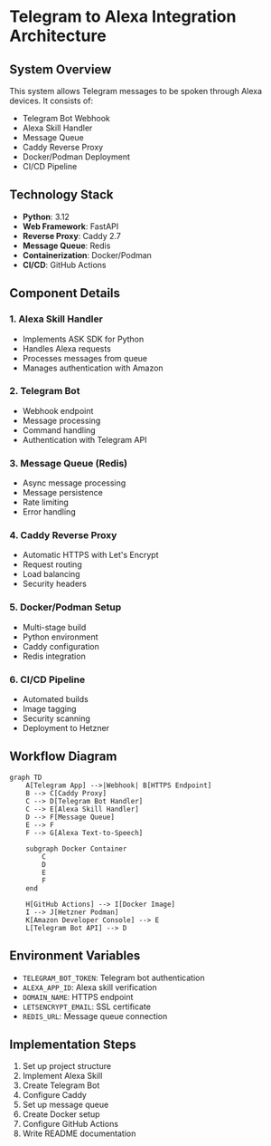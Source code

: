 # Telegram to Alexa Integration Architecture

## System Overview
This system allows Telegram messages to be spoken through Alexa devices. It consists of:
- Telegram Bot Webhook
- Alexa Skill Handler
- Message Queue
- Caddy Reverse Proxy
- Docker/Podman Deployment
- CI/CD Pipeline

## Technology Stack
- **Python**: 3.12
- **Web Framework**: FastAPI
- **Reverse Proxy**: Caddy 2.7
- **Message Queue**: Redis
- **Containerization**: Docker/Podman
- **CI/CD**: GitHub Actions

## Component Details

### 1. Alexa Skill Handler
- Implements ASK SDK for Python
- Handles Alexa requests
- Processes messages from queue
- Manages authentication with Amazon

### 2. Telegram Bot
- Webhook endpoint
- Message processing
- Command handling
- Authentication with Telegram API

### 3. Message Queue (Redis)
- Async message processing
- Message persistence
- Rate limiting
- Error handling

### 4. Caddy Reverse Proxy
- Automatic HTTPS with Let's Encrypt
- Request routing
- Load balancing
- Security headers

### 5. Docker/Podman Setup
- Multi-stage build
- Python environment
- Caddy configuration
- Redis integration

### 6. CI/CD Pipeline
- Automated builds
- Image tagging
- Security scanning
- Deployment to Hetzner

## Workflow Diagram
```mermaid
graph TD
    A[Telegram App] -->|Webhook| B[HTTPS Endpoint]
    B --> C[Caddy Proxy]
    C --> D[Telegram Bot Handler]
    C --> E[Alexa Skill Handler]
    D --> F[Message Queue]
    E --> F
    F --> G[Alexa Text-to-Speech]
    
    subgraph Docker Container
        C
        D
        E
        F
    end
    
    H[GitHub Actions] --> I[Docker Image]
    I --> J[Hetzner Podman]
    K[Amazon Developer Console] --> E
    L[Telegram Bot API] --> D
```

## Environment Variables
- `TELEGRAM_BOT_TOKEN`: Telegram bot authentication
- `ALEXA_APP_ID`: Alexa skill verification
- `DOMAIN_NAME`: HTTPS endpoint
- `LETSENCRYPT_EMAIL`: SSL certificate
- `REDIS_URL`: Message queue connection

## Implementation Steps
1. Set up project structure
2. Implement Alexa Skill
3. Create Telegram Bot
4. Configure Caddy
5. Set up message queue
6. Create Docker setup
7. Configure GitHub Actions
8. Write README documentation
